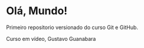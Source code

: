 # Olá, Mundo!
 Primeiro repositorio versionado do curso Git e GitHub.
 
 Curso em vídeo, Gustavo Guanabara
